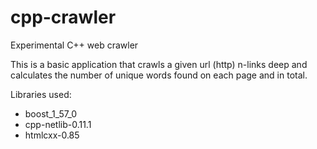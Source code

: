 # cpp-crawler
Experimental C++ web crawler

This is a basic application that crawls a given url (http) n-links deep and calculates the 
number of unique words found on each page and in total.

Libraries used:

- boost_1_57_0
- cpp-netlib-0.11.1
- htmlcxx-0.85
